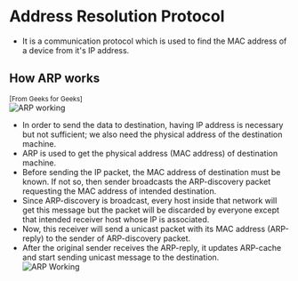 # Address Resolution Protocol

- It is a communication protocol which is used to find the MAC address of a device from it's IP address.

## How ARP works

<small>[From Geeks for Geeks]</small><br>
![ARP working](https://media.geeksforgeeks.org/wp-content/uploads/arp.jpg)<br>

- In order to send the data to destination, having IP address is necessary but not sufficient; we also need the physical address of the destination machine.
- ARP is used to get the physical address (MAC address) of destination machine.
- Before sending the IP packet, the MAC address of destination must be known. If not so, then sender broadcasts the ARP-discovery packet requesting the MAC address of intended destination.
- Since ARP-discovery is broadcast, every host inside that network will get this message but the packet will be discarded by everyone except that intended receiver host whose IP is associated.
- Now, this receiver will send a unicast packet with its MAC address (ARP-reply) to the sender of ARP-discovery packet.
- After the original sender receives the ARP-reply, it updates ARP-cache and start sending unicast message to the destination.
  <br>
  ![ARP Working](https://media.geeksforgeeks.org/wp-content/uploads/arp-2.jpg)
